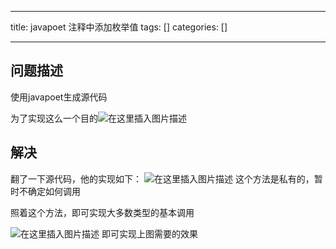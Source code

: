 
--- 
title:  javapoet 注释中添加枚举值 
tags: []
categories: [] 

---
## 问题描述

使用javapoet生成源代码

为了实现这么一个目的<img src="https://img-blog.csdnimg.cn/56121a0874d649de8c17a606f90b4555.png" alt="在这里插入图片描述">

## 解决

翻了一下源代码，他的实现如下： <img src="https://img-blog.csdnimg.cn/7e64c8995a4849dc9c05d777b5e65e10.png" alt="在这里插入图片描述"> 这个方法是私有的，暂时不确定如何调用

照着这个方法，即可实现大多数类型的基本调用

<img src="https://img-blog.csdnimg.cn/228de39693dd40c6ad934803bc17f6d6.png" alt="在这里插入图片描述"> 即可实现上图需要的效果
